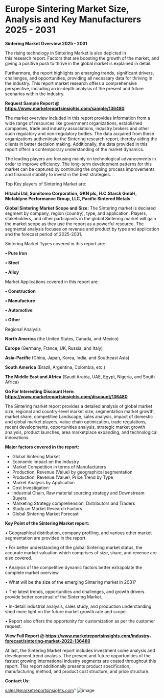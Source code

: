 # Europe Sintering Market Size, Analysis and Key Manufacturers 2025 - 2031

<Strong> Sintering Market Overview 2025 - 2031</strong>

The rising technology in Sintering Market is also depicted in this research report. Factors that are boosting the growth of the market, and giving a positive push to thrive in the global market is explained in detail.

Furthermore, the report highlights on emerging trends, significant drivers, challenges, and opportunities, providing all necessary data for thriving in the industry. This report market research offers a comprehensive perspective, including an in-depth analysis of the present and future scenarios within the industry.

<strong>Request Sample Report @ <a href=https://www.marketreportsinsights.com/sample/136480>https://www.marketreportsinsights.com/sample/136480</a></strong>

The market overview included in this report provides information from a wide range of resources like government organizations, established companies, trade and industry associations, industry brokers and other such regulatory and non-regulatory bodies. The data acquired from these organizations authenticate the Sintering research report, thereby aiding the clients in better decision making. Additionally, the data provided in this report offers a contemporary understanding of the market dynamics.

The leading players are focusing mainly on technological advancements in order to improve efficiency. The long-term development patterns for this market can be captured by continuing the ongoing process improvements and financial stability to invest in the best strategies.

Top Key players of Sintering Market are:

<strong>Hitachi Ltd, Sumitomo Corporation, GKN plc, H.C.Starck GmbH, Metaldyne Performance Group, LLC, Pacific Sintered Metals</strong>

<strong><b>Global Sintering Market Scope and Size:</b></strong>
The Sintering market is declared segment by company, region (country), type, and application. Players, stakeholders, and other participants in the global Sintering market will gain the market scope as they use the report as a powerful resource. The segmental analysis focuses on revenue and product by type and application and the forecast period of 2025-2031.

Sintering Market Types covered in this report are:

<strong>• Pure Iron

• Steel

• Alloy</strong>

Market Applications covered in this report are:

<strong>• Construction

• Manufacture

• Automotive

• Other</strong> 

Regional Analysis

<strong>North America</strong> (the United States, Canada, and Mexico)

<strong>Europe</strong> (Germany, France, UK, Russia, and Italy)

<strong>Asia-Pacific</strong> (China, Japan, Korea, India, and Southeast Asia)

<strong>South America</strong> (Brazil, Argentina, Colombia, etc.)

<strong>The Middle East and Africa</strong> (Saudi Arabia, UAE, Egypt, Nigeria, and South Africa)

<strong>Go For Interesting Discount Here: <a href=https://www.marketreportsinsights.com/discount/136480>https://www.marketreportsinsights.com/discount/136480</a></strong>

The Sintering market report provides a detailed analysis of global market size, regional and country-level market size, segmentation market growth, market share, competitive Landscape, sales analysis, impact of domestic and global market players, value chain optimization, trade regulations, recent developments, opportunities analysis, strategic market growth analysis, product launches, area marketplace expanding, and technological innovations.

<strong><b>Major factors covered in the report:</b></strong>
<ul>
  <li>Global Sintering Market </li>
  <li>Economic Impact on the Industry</li>
  <li>Market Competition in terms of Manufacturers</li>
  <li>Production, Revenue (Value) by geographical segmentation</li>
  <li>Production, Revenue (Value), Price Trend by Type</li>
  <li>Market Analysis by Application</li>
  <li>Cost Investigation</li>
  <li>Industrial Chain, Raw material sourcing strategy and Downstream Buyers</li>
  <li>Marketing Strategy comprehension, Distributors and Traders</li>
  <li>Study on Market Research Factors</li>
  <li>Global Sintering Market Forecast</li>
</ul>

<strong><b>Key Point of the Sintering Market report:</b></strong>

• Geographical distribution, company profiling, and various other market segmentation are provided in the report.

• For better understanding of the global Sintering market status, the accurate market valuation which comprises of size, share, and revenue are also covered.

• Analysis of the competitive dynamic factors better extrapolate the complete market overview

• What will be the size of the emerging Sintering market in 2031?

• The latest trends, opportunities and challenges, and growth drivers provide better construal of the Sintering Market.

• In-detail industrial analysis, sales study, and production understanding shed more light on the future market growth rate and scope.

• Report also offers the opportunity for customization as per the customer request.

<strong><b>View Full Report @ <a href=https://www.marketreportsinsights.com/industry-forecast/sintering-market-2022-136480>https://www.marketreportsinsights.com/industry-forecast/sintering-market-2022-136480</a></b></strong>


At last, the Sintering Market report includes investment come analysis and development trend analysis. The present and future opportunities of the fastest growing international industry segments are coated throughout this report. This report additionally presents product specification, manufacturing method, and product cost structure, and price structure.

<strong>Contact Us:</strong>

sales@marketreportsinsights.com"
![image](https://github.com/user-attachments/assets/da060015-c573-4a21-8f52-c0e76805e081)
